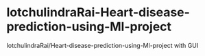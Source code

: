 # IotchulindraRai-Heart-disease-prediction-using-Ml-project
IotchulindraRai/Heart-disease-prediction-using-Ml-project with GUI 
